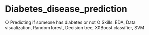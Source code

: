# Diabetes_disease_prediction
○	Predicting if someone has diabetes or not
○	Skills: EDA, Data visualization, Random forest, Decision tree, XGBoost classifier, SVM

